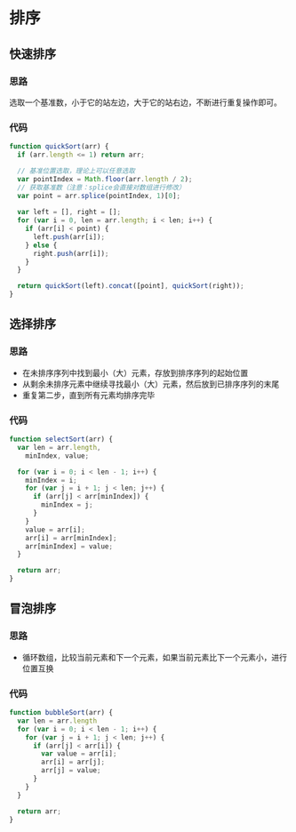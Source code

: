 # 排序

## 快速排序

### 思路

选取一个基准数，小于它的站左边，大于它的站右边，不断进行重复操作即可。

### 代码

```js
function quickSort(arr) {
  if (arr.length <= 1) return arr;

  // 基准位置选取，理论上可以任意选取
  var pointIndex = Math.floor(arr.length / 2);
  // 获取基准数（注意：splice会直接对数组进行修改）
  var point = arr.splice(pointIndex, 1)[0];
  
  var left = [], right = [];
  for (var i = 0, len = arr.length; i < len; i++) {
    if (arr[i] < point) {
      left.push(arr[i]);
    } else {
      right.push(arr[i]);
    }
  }

  return quickSort(left).concat([point], quickSort(right));
}
```

## 选择排序

### 思路

- 在未排序序列中找到最小（大）元素，存放到排序序列的起始位置
- 从剩余未排序元素中继续寻找最小（大）元素，然后放到已排序序列的末尾
- 重复第二步，直到所有元素均排序完毕

### 代码

```js
function selectSort(arr) {
  var len = arr.length,
    minIndex, value;

  for (var i = 0; i < len - 1; i++) {
    minIndex = i;
    for (var j = i + 1; j < len; j++) {
      if (arr[j] < arr[minIndex]) {
        minIndex = j;
      }
    }
    value = arr[i];
    arr[i] = arr[minIndex];
    arr[minIndex] = value;
  }

  return arr;
}
```

## 冒泡排序

### 思路

- 循环数组，比较当前元素和下一个元素，如果当前元素比下一个元素小，进行位置互换

### 代码

```js
function bubbleSort(arr) {
  var len = arr.length
  for (var i = 0; i < len - 1; i++) {
    for (var j = i + 1; j < len; j++) {
      if (arr[j] < arr[i]) {
        var value = arr[i];
        arr[i] = arr[j];
        arr[j] = value;
      }
    }
  }

  return arr;
}
```